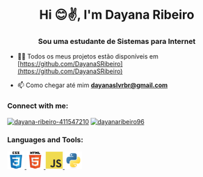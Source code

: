 <h1 align="center">Hi 😊✌️, I'm Dayana Ribeiro</h1>
<h3 align="center">Sou uma estudante de Sistemas para Internet</h3>

- 👨‍💻 Todos os meus projetos estão disponíveis em [https://github.com/DayanaSRibeiro](https://github.com/DayanaSRibeiro)

- 📫 Como chegar até mim **dayanaslvrbr@gmail.com**

<h3 align="left">Connect with me:</h3>
<p align="left">
<a href="https://linkedin.com/in/dayana-ribeiro-411547210" target="blank"><img align="center" src="https://raw.githubusercontent.com/rahuldkjain/github-profile-readme-generator/master/src/images/icons/Social/linked-in-alt.svg" alt="dayana-ribeiro-411547210" height="30" width="40" /></a>
<a href="https://instagram.com/dayanaribeiro96" target="blank"><img align="center" src="https://raw.githubusercontent.com/rahuldkjain/github-profile-readme-generator/master/src/images/icons/Social/instagram.svg" alt="dayanaribeiro96" height="30" width="40" /></a>
</p>

<h3 align="left">Languages and Tools:</h3>
<p align="left"> <a href="https://www.w3schools.com/css/" target="_blank" rel="noreferrer"> <img src="https://raw.githubusercontent.com/devicons/devicon/master/icons/css3/css3-original-wordmark.svg" alt="css3" width="40" height="40"/> </a> <a href="https://www.w3.org/html/" target="_blank" rel="noreferrer"> <img src="https://raw.githubusercontent.com/devicons/devicon/master/icons/html5/html5-original-wordmark.svg" alt="html5" width="40" height="40"/> </a> <a href="https://developer.mozilla.org/en-US/docs/Web/JavaScript" target="_blank" rel="noreferrer"> <img src="https://raw.githubusercontent.com/devicons/devicon/master/icons/javascript/javascript-original.svg" alt="javascript" width="40" height="40"/> </a> <a href="https://www.python.org" target="_blank" rel="noreferrer"> <img src="https://raw.githubusercontent.com/devicons/devicon/master/icons/python/python-original.svg" alt="python" width="40" height="40"/> </a> </p>
